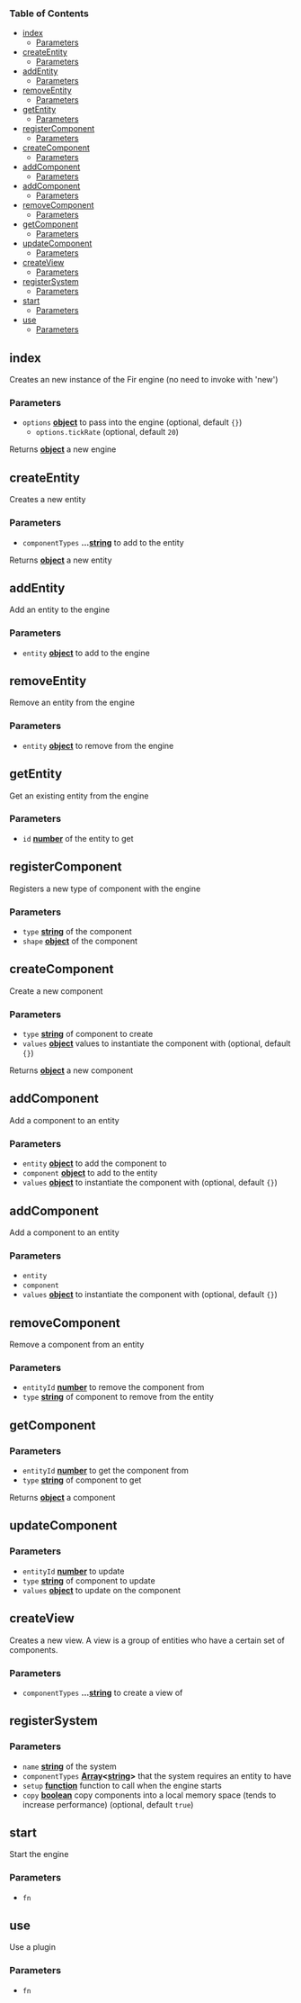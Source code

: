 ### Table of Contents

-   [index][1]
    -   [Parameters][2]
-   [createEntity][3]
    -   [Parameters][4]
-   [addEntity][5]
    -   [Parameters][6]
-   [removeEntity][7]
    -   [Parameters][8]
-   [getEntity][9]
    -   [Parameters][10]
-   [registerComponent][11]
    -   [Parameters][12]
-   [createComponent][13]
    -   [Parameters][14]
-   [addComponent][15]
    -   [Parameters][16]
-   [addComponent][17]
    -   [Parameters][18]
-   [removeComponent][19]
    -   [Parameters][20]
-   [getComponent][21]
    -   [Parameters][22]
-   [updateComponent][23]
    -   [Parameters][24]
-   [createView][25]
    -   [Parameters][26]
-   [registerSystem][27]
    -   [Parameters][28]
-   [start][29]
    -   [Parameters][30]
-   [use][31]
    -   [Parameters][32]

## index

Creates an new instance of the Fir engine (no need to invoke with 'new')

### Parameters

-   `options` **[object][33]** to pass into the engine (optional, default `{}`)
    -   `options.tickRate`   (optional, default `20`)

Returns **[object][33]** a new engine

## createEntity

Creates a new entity

### Parameters

-   `componentTypes` **...[string][34]** to add to the entity

Returns **[object][33]** a new entity

## addEntity

Add an entity to the engine

### Parameters

-   `entity` **[object][33]** to add to the engine

## removeEntity

Remove an entity from the engine

### Parameters

-   `entity` **[object][33]** to remove from the engine

## getEntity

Get an existing entity from the engine

### Parameters

-   `id` **[number][35]** of the entity to get

## registerComponent

Registers a new type of component with the engine

### Parameters

-   `type` **[string][34]** of the component
-   `shape` **[object][33]** of the component

## createComponent

Create a new component

### Parameters

-   `type` **[string][34]** of component to create
-   `values` **[object][33]** values to instantiate the component with (optional, default `{}`)

Returns **[object][33]** a new component

## addComponent

Add a component to an entity

### Parameters

-   `entity` **[object][33]** to add the component to
-   `component` **[object][33]** to add to the entity
-   `values` **[object][33]** to instantiate the component with (optional, default `{}`)
## addComponent

Add a component to an entity

### Parameters

-   `entity`
-   `component`
-   `values` **[object][33]** to instantiate the component with (optional, default `{}`)
## removeComponent

Remove a component from an entity

### Parameters

-   `entityId` **[number][35]** to remove the component from
-   `type` **[string][34]** of component to remove from the entity

## getComponent

### Parameters

-   `entityId` **[number][35]** to get the component from
-   `type` **[string][34]** of component to get

Returns **[object][33]** a component

## updateComponent

### Parameters

-   `entityId` **[number][35]** to update
-   `type` **[string][34]** of component to update
-   `values` **[object][33]** to update on the component

## createView

Creates a new view.
A view is a group of entities who have a certain set of components.

### Parameters

-   `componentTypes` **...[string][34]** to create a view of

## registerSystem

### Parameters

-   `name` **[string][34]** of the system
-   `componentTypes` **[Array][36]&lt;[string][34]>** that the system requires an entity to have
-   `setup` **[function][37]** function to call when the engine starts
-   `copy` **[boolean][38]** copy components into a local memory space (tends to increase performance) (optional, default `true`)

## start

Start the engine

### Parameters

-   `fn`

## use

Use a plugin

### Parameters

-   `fn`

[1]: #index

[2]: #parameters

[3]: #createentity

[4]: #parameters-1

[5]: #addentity

[6]: #parameters-2

[7]: #removeentity

[8]: #parameters-3

[9]: #getentity

[10]: #parameters-4

[11]: #registercomponent

[12]: #parameters-5

[13]: #createcomponent

[14]: #parameters-6

[15]: #addcomponent

[16]: #parameters-7

[17]: #addcomponent-1

[18]: #parameters-8

[19]: #removecomponent

[20]: #parameters-9

[21]: #getcomponent

[22]: #parameters-10

[23]: #updatecomponent

[24]: #parameters-11

[25]: #createview

[26]: #parameters-12

[27]: #registersystem

[28]: #parameters-13

[29]: #start

[30]: #parameters-14

[31]: #use

[32]: #parameters-15

[33]: https://developer.mozilla.org/docs/Web/JavaScript/Reference/Global_Objects/Object 

[34]: https://developer.mozilla.org/docs/Web/JavaScript/Reference/Global_Objects/String 

[35]: https://developer.mozilla.org/docs/Web/JavaScript/Reference/Global_Objects/Number 

[36]: https://developer.mozilla.org/docs/Web/JavaScript/Reference/Global_Objects/Array  

[37]: https://developer.mozilla.org/docs/Web/JavaScript/Reference/Statements/function   

[38]: https://developer.mozilla.org/docs/Web/JavaScript/Reference/Global_Objects/Boolean
